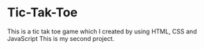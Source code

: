 # Tic-Tak-Toe
This is a tic tak toe game which I created by using HTML, CSS and JavaScript
This is my second project.
